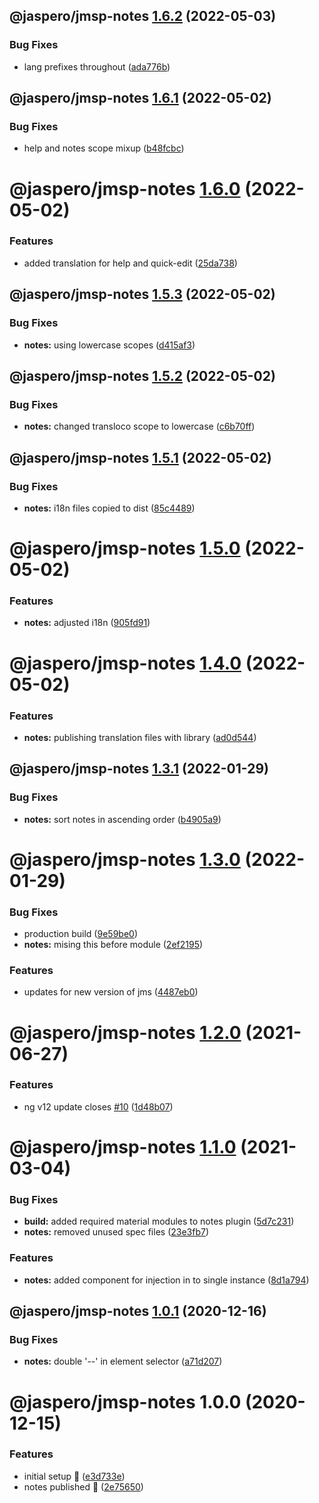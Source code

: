 ## @jaspero/jmsp-notes [1.6.2](https://github.com/Jaspero/jms-plugins/compare/@jaspero/jmsp-notes@1.6.1...@jaspero/jmsp-notes@1.6.2) (2022-05-03)


### Bug Fixes

* lang prefixes throughout ([ada776b](https://github.com/Jaspero/jms-plugins/commit/ada776b086842152e12dc130c8e60d2739f50872))

## @jaspero/jmsp-notes [1.6.1](https://github.com/Jaspero/jms-plugins/compare/@jaspero/jmsp-notes@1.6.0...@jaspero/jmsp-notes@1.6.1) (2022-05-02)


### Bug Fixes

* help and notes scope mixup ([b48fcbc](https://github.com/Jaspero/jms-plugins/commit/b48fcbcfe7d8fecf05990476411ff888ec87926b))

# @jaspero/jmsp-notes [1.6.0](https://github.com/Jaspero/jms-plugins/compare/@jaspero/jmsp-notes@1.5.3...@jaspero/jmsp-notes@1.6.0) (2022-05-02)


### Features

* added translation for help and quick-edit ([25da738](https://github.com/Jaspero/jms-plugins/commit/25da7389c333cef464fc31df50be9f35531c3685))

## @jaspero/jmsp-notes [1.5.3](https://github.com/Jaspero/jms-plugins/compare/@jaspero/jmsp-notes@1.5.2...@jaspero/jmsp-notes@1.5.3) (2022-05-02)


### Bug Fixes

* **notes:** using lowercase scopes ([d415af3](https://github.com/Jaspero/jms-plugins/commit/d415af3f8ca8fd531d61f699fdfad36517db9996))

## @jaspero/jmsp-notes [1.5.2](https://github.com/Jaspero/jms-plugins/compare/@jaspero/jmsp-notes@1.5.1...@jaspero/jmsp-notes@1.5.2) (2022-05-02)


### Bug Fixes

* **notes:** changed transloco scope to lowercase ([c6b70ff](https://github.com/Jaspero/jms-plugins/commit/c6b70ff116f8db96dc220aec693ad9adf404f261))

## @jaspero/jmsp-notes [1.5.1](https://github.com/Jaspero/jms-plugins/compare/@jaspero/jmsp-notes@1.5.0...@jaspero/jmsp-notes@1.5.1) (2022-05-02)


### Bug Fixes

* **notes:** i18n files copied to dist ([85c4489](https://github.com/Jaspero/jms-plugins/commit/85c44895a94cc7da044cb48df608e871e7b67360))

# @jaspero/jmsp-notes [1.5.0](https://github.com/Jaspero/jms-plugins/compare/@jaspero/jmsp-notes@1.4.0...@jaspero/jmsp-notes@1.5.0) (2022-05-02)


### Features

* **notes:** adjusted i18n ([905fd91](https://github.com/Jaspero/jms-plugins/commit/905fd919d520c2844697704bfa07825e24c936b7))

# @jaspero/jmsp-notes [1.4.0](https://github.com/Jaspero/jms-plugins/compare/@jaspero/jmsp-notes@1.3.1...@jaspero/jmsp-notes@1.4.0) (2022-05-02)


### Features

* **notes:** publishing translation files with library ([ad0d544](https://github.com/Jaspero/jms-plugins/commit/ad0d544901aab3c8c8f1092f7137f1ead2a43c3a))

## @jaspero/jmsp-notes [1.3.1](https://github.com/Jaspero/jms-plugins/compare/@jaspero/jmsp-notes@1.3.0...@jaspero/jmsp-notes@1.3.1) (2022-01-29)


### Bug Fixes

* **notes:** sort notes in ascending order ([b4905a9](https://github.com/Jaspero/jms-plugins/commit/b4905a9266d2974e6f18d5e39df05f1343fc60a5))

# @jaspero/jmsp-notes [1.3.0](https://github.com/Jaspero/jms-plugins/compare/@jaspero/jmsp-notes@1.2.0...@jaspero/jmsp-notes@1.3.0) (2022-01-29)


### Bug Fixes

* production build ([9e59be0](https://github.com/Jaspero/jms-plugins/commit/9e59be032a64677e705c937f7a05e41940353ee3))
* **notes:** mising this before module ([2ef2195](https://github.com/Jaspero/jms-plugins/commit/2ef2195f7d6d56f188802cfc4ad69c6ba19c4ee8))


### Features

* updates for new version of jms ([4487eb0](https://github.com/Jaspero/jms-plugins/commit/4487eb03c1b72884a1525ab66a2dbb53b00f0f6a))

# @jaspero/jmsp-notes [1.2.0](https://github.com/Jaspero/jms-plugins/compare/@jaspero/jmsp-notes@1.1.0...@jaspero/jmsp-notes@1.2.0) (2021-06-27)


### Features

* ng v12 update closes [#10](https://github.com/Jaspero/jms-plugins/issues/10) ([1d48b07](https://github.com/Jaspero/jms-plugins/commit/1d48b070c3ce51c702ae9d2987a828b6e587efdc))

# @jaspero/jmsp-notes [1.1.0](https://github.com/Jaspero/jms-plugins/compare/@jaspero/jmsp-notes@1.0.1...@jaspero/jmsp-notes@1.1.0) (2021-03-04)


### Bug Fixes

* **build:** added required material modules to notes plugin ([5d7c231](https://github.com/Jaspero/jms-plugins/commit/5d7c231b8949ac5c8133b70671ceb3b894b374d9))
* **notes:** removed unused spec files ([23e3fb7](https://github.com/Jaspero/jms-plugins/commit/23e3fb7cbe12c180add3b156978933fbcd0609b5))


### Features

* **notes:** added component for injection in to single instance ([8d1a794](https://github.com/Jaspero/jms-plugins/commit/8d1a794986023510e5ea65e4286de4ca12f28298))

## @jaspero/jmsp-notes [1.0.1](https://github.com/Jaspero/jms-plugins/compare/@jaspero/jmsp-notes@1.0.0...@jaspero/jmsp-notes@1.0.1) (2020-12-16)


### Bug Fixes

* **notes:** double '--' in element selector ([a71d207](https://github.com/Jaspero/jms-plugins/commit/a71d207438e9b14b09667cfe7450bf2b7188d760))

# @jaspero/jmsp-notes 1.0.0 (2020-12-15)


### Features

* initial setup :tada: ([e3d733e](https://github.com/Jaspero/jms-plugins/commit/e3d733e3dc1073dfd4275240c0563cd334eb308c))
* notes published :tada: ([2e75650](https://github.com/Jaspero/jms-plugins/commit/2e75650b76037b29ef9eb335aa283f22ca4d49bb))
